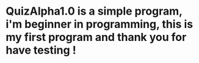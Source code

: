 # QuizAlpha1.0 is a simple program, i'm beginner in programming, this is my first program and thank you for have testing !
